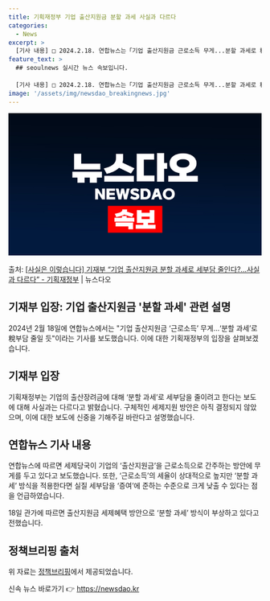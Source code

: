 ```yaml
---
title: 기획재정부 기업 출산지원금 분할 과세 사실과 다르다
categories:
  - News
excerpt: >
  [기사 내용] □ 2024.2.18. 연합뉴스는「기업 출산지원금 근로소득 무게...분할 과세로 稅부담 줄일 …
feature_text: >
  ## seoulnews 실시간 뉴스 속보입니다.

  [기사 내용] □ 2024.2.18. 연합뉴스는「기업 출산지원금 근로소득 무게...분할 과세로 稅부담 줄일 …
image: '/assets/img/newsdao_breakingnews.jpg'
---
```


![뉴스다오 속보](/assets/img/newsdao_breakingnews.jpg)

<p>출처: <a href="https://newsdao.kr/3182" rel="dofollow">[사실은 이렇습니다] 기재부 “기업 출산지원금 분할 과세로 세부담 줄인다?…사실과 다르다” - 기획재정부</a> | 뉴스다오</p>

<h2>기재부 입장: 기업 출산지원금 '분할 과세' 관련 설명</h2>

<p data-ke-size="size16">2024년 2월 18일에 연합뉴스에서는 "기업 출산지원금 ‘근로소득’ 무게...‘분할 과세’로 稅부담 줄일 듯"이라는 기사를 보도했습니다. 이에 대한 기획재정부의 입장을 살펴보겠습니다.</p>

<h2>기재부 입장</h2>
<p data-ke-size="size16">기획재정부는 기업의 출산장려금에 대해 ‘분할 과세’로 세부담을 줄이려고 한다는 보도에 대해 사실과는 다르다고 밝혔습니다. 구체적인 세제지원 방안은 아직 결정되지 않았으며, 이에 대한 보도에 신중을 기해주길 바란다고 설명했습니다.</p>

<h2>연합뉴스 기사 내용</h2>
<p data-ke-size="size16">연합뉴스에 따르면 세제당국이 기업의 ‘출산지원금’을 근로소득으로 간주하는 방안에 무게를 두고 있다고 보도했습니다. 또한, ‘근로소득’의 세율이 상대적으로 높지만 ‘분할 과세’ 방식을 적용한다면 실질 세부담을 ‘증여’에 준하는 수준으로 크게 낮출 수 있다는 점을 언급하였습니다.</p>

<p data-ke-size="size16">18일 관가에 따르면 출산지원금 세제혜택 방안으로 ‘분할 과세’ 방식이 부상하고 있다고 전했습니다.</p>

<h2>정책브리핑 출처</h2>
<p data-ke-size="size16">위 자료는 <a href="https://https://www.korea.kr" target="_blank">정책브리핑</a>에서 제공되었습니다.</p> 

신속 뉴스 바로가기 👉 <a href="https://newsdao.kr" rel="dofollow">https://newsdao.kr</a>



